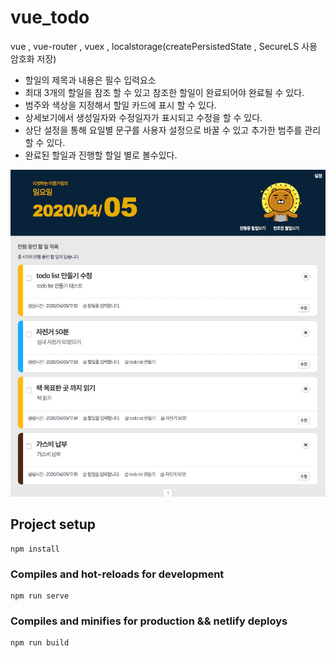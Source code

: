 # vue_todo
vue , vue-router , vuex , localstorage(createPersistedState , SecureLS 사용 암호화 저장)

* 할일의 제목과 내용은 필수 입력요소
* 최대 3개의 할일을 참조 할 수 있고 참조한 할일이 완료되어야 완료될 수 있다.
* 범주와 색상을 지정해서 할일 카드에 표시 할 수 있다.
* 상세보기에서 생성일자와 수정일자가 표시되고 수정을 할 수 있다.
* 상단 설정을 통해 요일별 문구를 사용자 설정으로 바꿀 수 있고 추가한 범주를 관리할 수 있다.
* 완료된 할일과 진행할 할일 별로 볼수있다.

<img src="./demo.jpg" width="600">

## Project setup
```
npm install
```

### Compiles and hot-reloads for development
```
npm run serve
```

### Compiles and minifies for production && netlify deploys
```
npm run build
```


